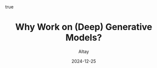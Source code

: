 ---
author: "Altay"
title: "Why Work on (Deep) Generative Models?"
date: "2024-12-25"
description: "This is a collection of articles that I aim to research, write, and post on this blog!"
summary: "..."
tags: ["...", "...", "...", "..."]
ShowToc: true
TocOpen: false
draft: false
math: true
---